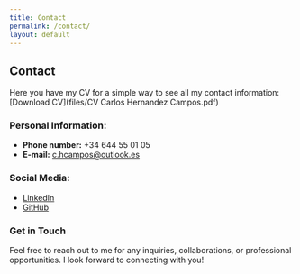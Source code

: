 ```yaml
---
title: Contact
permalink: /contact/
layout: default
---
```


## Contact

Here you have my CV for a simple way to see all my contact information:  
[Download CV](files/CV Carlos Hernandez Campos.pdf)

### Personal Information:
- **Phone number:** +34 644 55 01 05
- **E-mail:** c.hcampos@outlook.es

### Social Media:
- [LinkedIn](www.linkedin.com/in/carlos-raul-hernandez-campos-761560295)
- [GitHub](https://github.com/CarlosHernandezCR)

### Get in Touch
Feel free to reach out to me for any inquiries, collaborations, or professional opportunities. I look forward to connecting with you!
